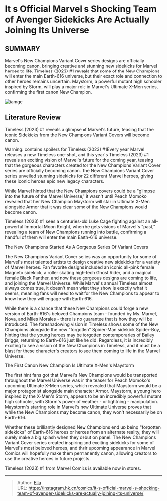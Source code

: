 # It s Official Marvel s Shocking Team of Avenger Sidekicks Are Actually Joining Its Universe


## SUMMARY 



  Marvel&#39;s New Champions Variant Cover series designs are officially becoming canon, bringing creative and stunning new sidekicks for Marvel heroes to life.   Timeless (2023) #1 reveals that some of the New Champions will enter the main Earth-616 universe, but their exact role and connection to other heroes remains uncertain.   Maystorm, a powerful mutant high schooler inspired by Storm, will play a major role in Marvel&#39;s Ultimate X-Men series, confirming the first canon New Champion.  

![iamge](https://static1.srcdn.com/wordpress/wp-content/uploads/2023/12/new-champions-maystorm-hulk-female-magneto.jpg)

## Literature Review

Timeless (2023) #1 reveals a glimpse of Marvel&#39;s future, teasing that the iconic Sidekicks from the New Champions Variant Covers will become canon.   




Warning: contains spoilers for Timeless (2023) #1Every year Marvel releases a new Timeless one-shot, and this year&#39;s Timeless (2023) #1 reveals an exciting vision of Marvel&#39;s future for the coming year, teasing that the gorgeous characters created for the New Champions Variant Cover series are officially becoming canon. The New Champions Variant Cover series unveiled stunning sidekicks for 22 different Marvel heroes, giving these iconic heroes epic new legacy characters.




While Marvel hinted that the New Champions covers could be a &#34;glimpse into the future of the Marvel Universe,&#34; it wasn&#39;t until Peach Momoko revealed that her New Champion Maystorm will star in Ultimate X-Men alongside Armor that it was clear some of the New Champions would become canon.

          

Timeless (2023) #1 sees a centuries-old Luke Cage fighting against an all-powerful Immortal Moon Knight, when he gets visions of Marvel&#39;s &#34;past,&#34; revealing a team of New Champions running into battle, confirming a handful of them will enter the main Earth-616 universe.


 The New Champions Started As A Gorgeous Series Of Variant Covers 
          




The New Champions Variant Cover series was an opportunity for some of Marvel&#39;s most talented artists to design creative new sidekicks for a variety of Marvel heroes. Fan favorite designs included an iconic all-pink female Magneto sidekick, a roller skating high-tech Ghost Rider, and a magical female Black Panther, and now these gorgeous designs are coming to life, and joining the Marvel Universe. While Marvel&#39;s annual Timeless almost always comes true, it doesn&#39;t mean what they show is exactly what it seems, meaning fans will need to wait for the New Champions to appear to know how they will engage with Earth-616.

While there is a chance that these New Champions could forge a new version of Earth-616&#39;s beloved Champions team - founded by Ms. Marvel, Nova, and Miles Morales - there is no guarantee that is how they will be introduced. The foreshadowing vision in Timeless shows some of the New Champions alongside the new &#34;forgotten&#34; Spider-Man sidekick Spider-Boy, hinting that the young heroes may be forgotten contemporaries of Bailey Briggs, returning to Earth-616 just like he did. Regardless, it is incredibly exciting to see a vision of the New Champions in Timeless, and it must be a blast for these character&#39;s creators to see them coming to life in the Marvel Universe.






 The First Canon New Champion Is Ultimate X-Men&#39;s Maystorm 
          

The first hint fans got that Marvel&#39;s New Champions would be transported throughout the Marvel Universe was in the teaser for Peach Momoko&#39;s upcoming Ultimate X-Men series, which revealed that Maystorm would be a major protagonist alongside main character Armor. Maystorm, a young hero inspired by the X-Men&#39;s Storm, appears to be an incredibly powerful mutant high schooler, with Storm&#39;s power of weather - or lightning - manipulation. Maystorm&#39;s starring role in Marvel&#39;s new Ultimate Universe proves that while the New Champions may become canon, they won&#39;t necessarily be on Earth-616.

Whether these brilliantly designed New Champions end up being &#34;forgotten sidekicks&#34; of Earth-616 heroes or heroes from an alternate reality, they will surely make a big splash when they debut on panel. The New Champions Variant Cover series created inspiring and exciting sidekicks for some of Marvel&#39;s most beloved heroes, and their upcoming appearance in Marvel Comics will hopefully make them permanently canon, allowing creators to use the creative heroes in future projects.




Timeless (2023) #1 from Marvel Comics is available now in stores.



---

> Author: [Ella](https://instagram.hk.cn/)  
> URL: https://instagram.hk.cn/comics/it-s-official-marvel-s-shocking-team-of-avenger-sidekicks-are-actually-joining-its-universe/  

